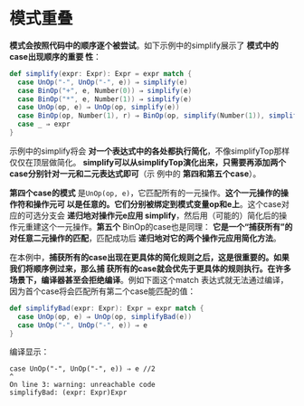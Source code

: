 模式重叠
================================================================================
**模式会按照代码中的顺序逐个被尝试**。如下示例中的simplify展示了 **模式中的case出现顺序的重要
性**：
```scala
def simplify(expr: Expr): Expr = expr match {
  case UnOp("-", UnOp("-", e)) ⇒ simplify(e)
  case BinOp("+", e, Number(0)) ⇒ simplify(e)
  case BinOp("*", e, Number(1)) ⇒ simplify(e)
  case UnOp(op, e) ⇒ UnOp(op, simplify(e))
  case BinOp(op, Number(1), r) ⇒ BinOp(op, simplify(Number(1)), simplify(r))
  case _ ⇒ expr
}
```
示例中的simplify将会 **对一个表达式中的各处都执行简化**，不像simplifyTop那样仅仅在顶层做简化。
**simplify可以从simplifyTop演化出来，只需要再添加两个case分别针对一元和二元表达式即可**（示
例中的 **第四和第五个case**）。

**第四个case的模式** 是`UnOp(op, e)`，它匹配所有的一元操作。**这个一元操作的操作符和操作元可
以是任意的。它们分别被绑定到模式变量op和e上**。这个case对应的可选分支会 **递归地对操作元e应用
simplify**，然后用（可能的）简化后的操作元重建这个一元操作。**第五个** BinOp的case也是同理：
**它是一个“捕获所有”的对任意二元操作的匹配**，匹配成功后 **递归地对它的两个操作元应用简化方法**。

在本例中，**捕获所有的case出现在更具体的简化规则之后，这是很重要的。如果我们将顺序例过来，那么捕
获所有的case就会优先于更具体的规则执行。在许多场景下，编译器甚至会拒绝编译**。例如下面这个match
表达式就无法通过编译，因为首个case将会匹配所有第二个case能匹配的值：
```scala
def simplifyBad(expr: Expr): Expr = expr match {
  case UnOp(op, e) ⇒ UnOp(op, simplifyBad(e))
  case UnOp("-", UnOp("-", e)) ⇒ e
}
```
编译显示：
```
case UnOp("-", UnOp("-", e)) ⇒ e //2
^
On line 3: warning: unreachable code
simplifyBad: (expr: Expr)Expr
```



